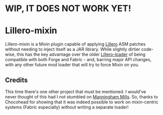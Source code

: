 # WIP, IT DOES NOT WORK YET!

# Lillero-mixin
Lillero-mixin is a Mixin plugin capable of applying [Lillero](https://github.com/zaaarf/lillero) ASM patches without
needing to inject itself as a JAR library. While slightly dirtier code-wise, this has the key advantage over the older
[Lillero-loader](https://github.com/zaaarf/lillero-loader) of being compatible with both Forge and Fabric - and, barring
major API changes, with any other future mod loader that will try to force Mixin on you.

## Credits
This time there's one other project that must be mentioned. I would've never thought of this had I not stumbled on
[Manningham Mills](https://github.com/Chocohead/Fabric-ASM). So, thanks to Chocohead for showing that it was indeed
possible to work on mixin-centric systems (Fabric especially) without writing a separate loader!

